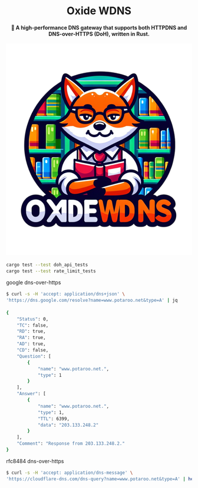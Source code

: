 <div align="center">
    <h1>Oxide WDNS</h1>
    <h4>🚀 A high-performance DNS gateway that supports both HTTPDNS and DNS-over-HTTPS (DoH), written in Rust.</h4>
	<img src="./images/logo.png" alt="logo">
</div>

```bash
cargo test --test doh_api_tests
cargo test --test rate_limit_tests
```

google dns-over-https
```bash
$ curl -s -H 'accept: application/dns+json' \
'https://dns.google.com/resolve?name=www.potaroo.net&type=A' | jq

{
    "Status": 0,
    "TC": false,
    "RD": true,
    "RA": true,
    "AD": true,
    "CD": false,
    "Question": [
        {
            "name": "www.potaroo.net.",
            "type": 1
        }
    ],
    "Answer": [
        {
            "name": "www.potaroo.net.",
            "type": 1,
            "TTL": 6399,
            "data": "203.133.248.2"
        }
    ],
    "Comment": "Response from 203.133.248.2."
}
```
rfc8484 dns-over-https
```bash
$ curl -s -H 'accept: application/dns-message' \
'https://cloudflare-dns.com/dns-query?name=www.potaroo.net&type=A' | hexdump -C
```


